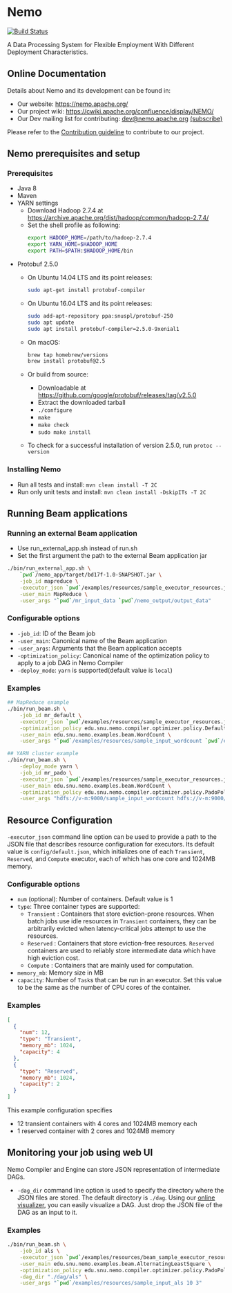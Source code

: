 # Nemo

[![Build Status](https://travis-ci.org/apache/incubator-nemo.svg?branch=master)](https://travis-ci.org/apache/incubator-nemo)

A Data Processing System for Flexible Employment With Different Deployment Characteristics.

## Online Documentation

Details about Nemo and its development can be found in:
* Our website: https://nemo.apache.org/
* Our project wiki: https://cwiki.apache.org/confluence/display/NEMO/
* Our Dev mailing list for contributing: dev@nemo.apache.org [(subscribe)](mailto:dev-subscribe@nemo.apache.org)

Please refer to the [Contribution guideline](.github/CONTRIBUTING.md) to contribute to our project.

## Nemo prerequisites and setup

### Prerequisites
* Java 8
* Maven
* YARN settings
    * Download Hadoop 2.7.4 at https://archive.apache.org/dist/hadoop/common/hadoop-2.7.4/
    * Set the shell profile as following:
        ```bash
        export HADOOP_HOME=/path/to/hadoop-2.7.4
        export YARN_HOME=$HADOOP_HOME
        export PATH=$PATH:$HADOOP_HOME/bin
        ```
* Protobuf 2.5.0
    * On Ubuntu 14.04 LTS and its point releases:

      ```bash
      sudo apt-get install protobuf-compiler
      ```

    * On Ubuntu 16.04 LTS and its point releases:

      ```bash
      sudo add-apt-repository ppa:snuspl/protobuf-250
      sudo apt update
      sudo apt install protobuf-compiler=2.5.0-9xenial1
      ```

    * On macOS:

      ```bash
      brew tap homebrew/versions
      brew install protobuf@2.5
      ```

    * Or build from source:

      * Downloadable at https://github.com/google/protobuf/releases/tag/v2.5.0
      * Extract the downloaded tarball
      * `./configure`
      * `make`
      * `make check`
      * `sudo make install`

    *  To check for a successful installation of version 2.5.0, run `protoc --version`

### Installing Nemo
* Run all tests and install: `mvn clean install -T 2C`
* Run only unit tests and install: `mvn clean install -DskipITs -T 2C`

## Running Beam applications
### Running an external Beam application
* Use run_external_app.sh instead of run.sh
* Set the first argument the path to the external Beam application jar

```bash
./bin/run_external_app.sh \
    `pwd`/nemo_app/target/bd17f-1.0-SNAPSHOT.jar \
    -job_id mapreduce \
    -executor_json `pwd`/examples/resources/sample_executor_resources.json \
    -user_main MapReduce \
    -user_args "`pwd`/mr_input_data `pwd`/nemo_output/output_data"
```

### Configurable options
* `-job_id`: ID of the Beam job
* `-user_main`: Canonical name of the Beam application
* `-user_args`: Arguments that the Beam application accepts
* `-optimization_policy`: Canonical name of the optimization policy to apply to a job DAG in Nemo Compiler
* `-deploy_mode`: `yarn` is supported(default value is `local`)

### Examples
```bash
## MapReduce example
./bin/run_beam.sh \
	-job_id mr_default \
	-executor_json `pwd`/examples/resources/sample_executor_resources.json \
	-optimization_policy edu.snu.nemo.compiler.optimizer.policy.DefaultPolicy \
	-user_main edu.snu.nemo.examples.beam.WordCount \
	-user_args "`pwd`/examples/resources/sample_input_wordcount `pwd`/examples/resources/sample_output_wordcount"

## YARN cluster example
./bin/run_beam.sh \
	-deploy_mode yarn \
  	-job_id mr_pado \
	-executor_json `pwd`/examples/resources/sample_executor_resources.json \
  	-user_main edu.snu.nemo.examples.beam.WordCount \
  	-optimization_policy edu.snu.nemo.compiler.optimizer.policy.PadoPolicy \
  	-user_args "hdfs://v-m:9000/sample_input_wordcount hdfs://v-m:9000/sample_output_wordcount"
```
## Resource Configuration
`-executor_json` command line option can be used to provide a path to the JSON file that describes resource configuration for executors. Its default value is `config/default.json`, which initializes one of each `Transient`, `Reserved`, and `Compute` executor, each of which has one core and 1024MB memory.

### Configurable options
* `num` (optional): Number of containers. Default value is 1
* `type`:  Three container types are supported:
  * `Transient` : Containers that store eviction-prone resources. When batch jobs use idle resources in `Transient` containers, they can be arbitrarily evicted when latency-critical jobs attempt to use the resources.
  * `Reserved` : Containers that store eviction-free resources. `Reserved` containers are used to reliably store intermediate data which have high eviction cost.
  * `Compute` : Containers that are mainly used for computation.
* `memory_mb`: Memory size in MB
* `capacity`: Number of `Task`s that can be run in an executor. Set this value to be the same as the number of CPU cores of the container.

### Examples
```json
[
  {
    "num": 12,
    "type": "Transient",
    "memory_mb": 1024,
    "capacity": 4
  },
  {
    "type": "Reserved",
    "memory_mb": 1024,
    "capacity": 2
  }
]
```

This example configuration specifies
* 12 transient containers with 4 cores and 1024MB memory each
* 1 reserved container with 2 cores and 1024MB memory

## Monitoring your job using web UI
Nemo Compiler and Engine can store JSON representation of intermediate DAGs.
* `-dag_dir` command line option is used to specify the directory where the JSON files are stored. The default directory is `./dag`.
  Using our [online visualizer](http://cmscluster.snu.ac.kr:50080/nemo-dag/), you can easily visualize a DAG. Just drop the JSON file of the DAG as an input to it.

### Examples
```bash
./bin/run_beam.sh \
	-job_id als \
	-executor_json `pwd`/examples/resources/beam_sample_executor_resources.json \
  	-user_main edu.snu.nemo.examples.beam.AlternatingLeastSquare \
  	-optimization_policy edu.snu.nemo.compiler.optimizer.policy.PadoPolicy \
  	-dag_dir "./dag/als" \
  	-user_args "`pwd`/examples/resources/sample_input_als 10 3"
```
